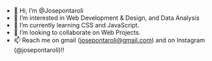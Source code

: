 - 👋 Hi, I’m @Josepontaroli
- 👀 I’m interested in Web Development & Design, and Data Analysis
- 🌱 I’m currently learning CSS and JavaScript.
- 💞️ I’m looking to collaborate on Web Projects.
- 📫 Reach me on gmail (josepontaroli@gmail.com) and on Instagram (@josepontaroli)!!

<!---
Josepontaroli/Josepontaroli is a ✨ special ✨ repository because its `README.md` (this file) appears on your GitHub profile.
You can click the Preview link to take a look at your changes.
--->
